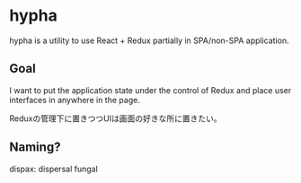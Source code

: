 # hypha

hypha is a utility to use React + Redux partially in SPA/non-SPA application.

## Goal

I want to put the application state under the control of Redux and
place user interfaces in anywhere in the page.

Reduxの管理下に置きつつUIは画面の好きな所に置きたい。

## Naming?

dispax: dispersal
fungal
